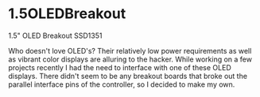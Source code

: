# 1.5OLEDBreakout
1.5" OLED Breakout SSD1351

Who doesn't love OLED's? Their relatively low power requirements as well as vibrant color displays are alluring to the hacker. While working on a few projects recently I had the need to interface with one of these OLED displays. There didn't seem to be any breakout boards that broke out the parallel interface pins of the controller, so I decided to make my own.
